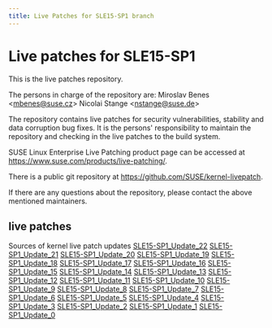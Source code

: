 ```yaml
---
title: Live Patches for SLE15-SP1 branch
---
```

# Live patches for SLE15-SP1
This is the live patches repository.

The persons in charge of the repository are:
Miroslav Benes <[mbenes@suse.cz](mailto:mbenes@suse.cz?subject=SLE15-SP1_Update_22%20branch)>
Nicolai Stange <[nstange@suse.de](mailto:nstange@suse.de?subject=SLE15-SP1_Update_22%20branch)>

The repository contains live patches for security vulnerabilities,
stability and data corruption bug fixes. It is the persons'
responsibility to maintain the repository and checking in the live
patches to the build system.

SUSE Linux Enterprise Live Patching product page can be accessed at
https://www.suse.com/products/live-patching/.

There is a public git repository at
https://github.com/SUSE/kernel-livepatch.

If there are any questions about the repository, please contact the
above mentioned maintainers.


## live patches
Sources of kernel live patch updates [SLE15-SP1_Update_22](https://github.com/SUSE/kernel-livepatch/tree/SLE15-SP1_Update_22) [SLE15-SP1_Update_21](https://github.com/SUSE/kernel-livepatch/tree/SLE15-SP1_Update_21) [SLE15-SP1_Update_20](https://github.com/SUSE/kernel-livepatch/tree/SLE15-SP1_Update_20) [SLE15-SP1_Update_19](https://github.com/SUSE/kernel-livepatch/tree/SLE15-SP1_Update_19) [SLE15-SP1_Update_18](https://github.com/SUSE/kernel-livepatch/tree/SLE15-SP1_Update_18) [SLE15-SP1_Update_17](https://github.com/SUSE/kernel-livepatch/tree/SLE15-SP1_Update_17) [SLE15-SP1_Update_16](https://github.com/SUSE/kernel-livepatch/tree/SLE15-SP1_Update_16) [SLE15-SP1_Update_15](https://github.com/SUSE/kernel-livepatch/tree/SLE15-SP1_Update_15) [SLE15-SP1_Update_14](https://github.com/SUSE/kernel-livepatch/tree/SLE15-SP1_Update_14) [SLE15-SP1_Update_13](https://github.com/SUSE/kernel-livepatch/tree/SLE15-SP1_Update_13) [SLE15-SP1_Update_12](https://github.com/SUSE/kernel-livepatch/tree/SLE15-SP1_Update_12) [SLE15-SP1_Update_11](https://github.com/SUSE/kernel-livepatch/tree/SLE15-SP1_Update_11) [SLE15-SP1_Update_10](https://github.com/SUSE/kernel-livepatch/tree/SLE15-SP1_Update_10) [SLE15-SP1_Update_9](https://github.com/SUSE/kernel-livepatch/tree/SLE15-SP1_Update_9) [SLE15-SP1_Update_8](https://github.com/SUSE/kernel-livepatch/tree/SLE15-SP1_Update_8) [SLE15-SP1_Update_7](https://github.com/SUSE/kernel-livepatch/tree/SLE15-SP1_Update_7) [SLE15-SP1_Update_6](https://github.com/SUSE/kernel-livepatch/tree/SLE15-SP1_Update_6) [SLE15-SP1_Update_5](https://github.com/SUSE/kernel-livepatch/tree/SLE15-SP1_Update_5) [SLE15-SP1_Update_4](https://github.com/SUSE/kernel-livepatch/tree/SLE15-SP1_Update_4) [SLE15-SP1_Update_3](https://github.com/SUSE/kernel-livepatch/tree/SLE15-SP1_Update_3) [SLE15-SP1_Update_2](https://github.com/SUSE/kernel-livepatch/tree/SLE15-SP1_Update_2) [SLE15-SP1_Update_1](https://github.com/SUSE/kernel-livepatch/tree/SLE15-SP1_Update_1) [SLE15-SP1_Update_0](https://github.com/SUSE/kernel-livepatch/tree/SLE15-SP1_Update_0)
